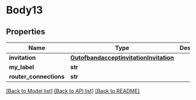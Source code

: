 # Body13

## Properties
Name | Type | Description | Notes
------------ | ------------- | ------------- | -------------
**invitation** | [**OutofbandacceptinvitationInvitation**](OutofbandacceptinvitationInvitation.md) |  | [optional] 
**my_label** | **str** |  | [optional] 
**router_connections** | **str** |  | [optional] 

[[Back to Model list]](../README.md#documentation-for-models) [[Back to API list]](../README.md#documentation-for-api-endpoints) [[Back to README]](../README.md)


